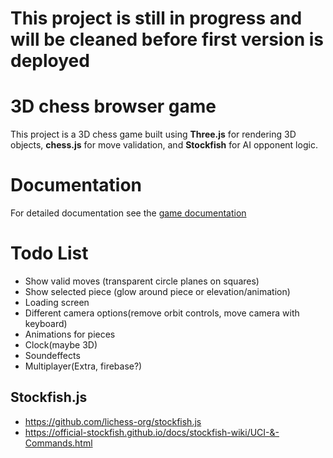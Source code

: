 # **This project is still in progress and will be cleaned before first version is deployed**

# 3D chess browser game
This project is a 3D chess game built using **Three.js** for rendering 3D objects, **chess.js** for move validation, and **Stockfish** for AI opponent logic. 

# Documentation
For detailed documentation see the [game documentation](/documentation.md)


# Todo List
- Show valid moves (transparent circle planes on squares)
- Show selected piece (glow around piece or elevation/animation)
- Loading screen
- Different camera options(remove orbit controls, move camera with keyboard)
- Animations for pieces
- Clock(maybe 3D)
- Soundeffects
- Multiplayer(Extra, firebase?)

## Stockfish.js
- https://github.com/lichess-org/stockfish.js
- https://official-stockfish.github.io/docs/stockfish-wiki/UCI-&-Commands.html
